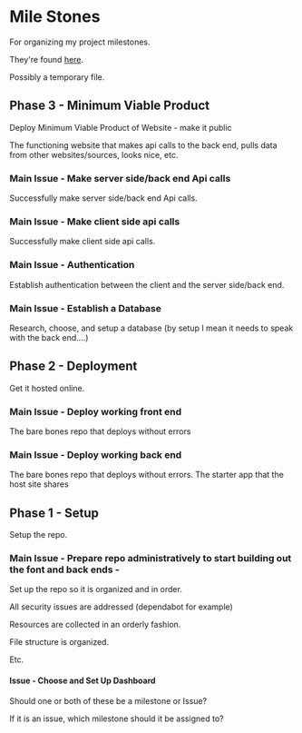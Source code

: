 # Mile Stones

For organizing my project milestones.

They're found [here](https://github.com/JamieBort/Personal-Dashboard/milestones).

Possibly a temporary file.

## Phase 3 - Minimum Viable Product

Deploy Minimum Viable Product of Website - make it public

The functioning website that makes api calls to the back end, pulls data from other websites/sources, looks nice, etc.

### Main Issue - Make server side/back end Api calls

Successfully make server side/back end Api calls.

### Main Issue - Make client side api calls

Successfully make client side api calls.

### Main Issue - Authentication

Establish authentication between the client and the server side/back end.

### Main Issue - Establish a Database

Research, choose, and setup a database (by setup I mean it needs to speak with the back end....)

## Phase 2 - Deployment

Get it hosted online.

### Main Issue - Deploy working front end

The bare bones repo that deploys without errors

### Main Issue - Deploy working back end

The bare bones repo that deploys without errors. The starter app that the host site shares

## Phase 1 - Setup

Setup the repo.

### Main Issue - Prepare repo administratively to start building out the font and back ends -

Set up the repo so it is organized and in order.

All security issues are addressed (dependabot for example)

Resources are collected in an orderly fashion.

File structure is organized.

Etc.

#### Issue - Choose and Set Up Dashboard

Should one or both of these be a milestone or Issue?

If it is an issue, which milestone should it be assigned to?

